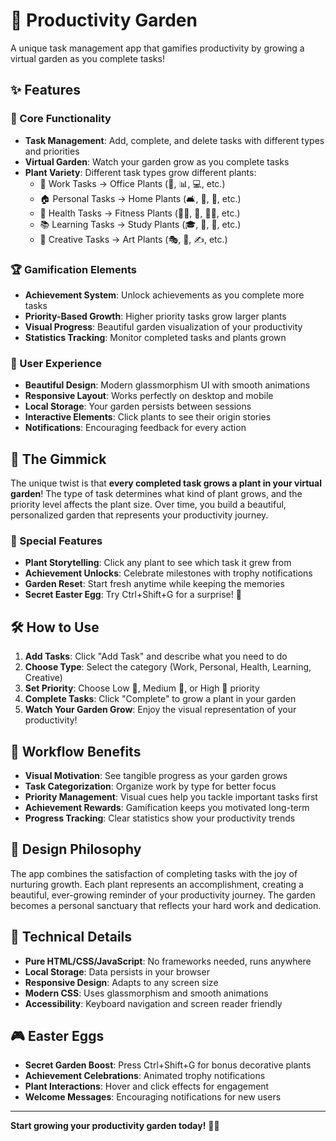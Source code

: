 # 🌱 Productivity Garden

A unique task management app that gamifies productivity by growing a virtual garden as you complete tasks!

## ✨ Features

### 🎯 Core Functionality
- **Task Management**: Add, complete, and delete tasks with different types and priorities
- **Virtual Garden**: Watch your garden grow as you complete tasks
- **Plant Variety**: Different task types grow different plants:
  - 🏢 Work Tasks → Office Plants (💼, 📊, 💻, etc.)
  - 🏠 Personal Tasks → Home Plants (🛋️, 🧹, 🍳, etc.)
  - 💪 Health Tasks → Fitness Plants (🏃‍♂️, 🥗, 🧘‍♀️, etc.)
  - 📚 Learning Tasks → Study Plants (🎓, 🧠, 📝, etc.)
  - 🎨 Creative Tasks → Art Plants (🎭, 🎵, ✍️, etc.)

### 🏆 Gamification Elements
- **Achievement System**: Unlock achievements as you complete more tasks
- **Priority-Based Growth**: Higher priority tasks grow larger plants
- **Visual Progress**: Beautiful garden visualization of your productivity
- **Statistics Tracking**: Monitor completed tasks and plants grown

### 🎨 User Experience
- **Beautiful Design**: Modern glassmorphism UI with smooth animations
- **Responsive Layout**: Works perfectly on desktop and mobile
- **Local Storage**: Your garden persists between sessions
- **Interactive Elements**: Click plants to see their origin stories
- **Notifications**: Encouraging feedback for every action

## 🚀 The Gimmick

The unique twist is that **every completed task grows a plant in your virtual garden**! The type of task determines what kind of plant grows, and the priority level affects the plant size. Over time, you build a beautiful, personalized garden that represents your productivity journey.

### 🌟 Special Features
- **Plant Storytelling**: Click any plant to see which task it grew from
- **Achievement Unlocks**: Celebrate milestones with trophy notifications
- **Garden Reset**: Start fresh anytime while keeping the memories
- **Secret Easter Egg**: Try Ctrl+Shift+G for a surprise! 🎉

## 🛠️ How to Use

1. **Add Tasks**: Click "Add Task" and describe what you need to do
2. **Choose Type**: Select the category (Work, Personal, Health, Learning, Creative)
3. **Set Priority**: Choose Low 🌱, Medium 🌿, or High 🌳 priority
4. **Complete Tasks**: Click "Complete" to grow a plant in your garden
5. **Watch Your Garden Grow**: Enjoy the visual representation of your productivity!

## 🎯 Workflow Benefits

- **Visual Motivation**: See tangible progress as your garden grows
- **Task Categorization**: Organize work by type for better focus
- **Priority Management**: Visual cues help you tackle important tasks first
- **Achievement Rewards**: Gamification keeps you motivated long-term
- **Progress Tracking**: Clear statistics show your productivity trends

## 🌈 Design Philosophy

The app combines the satisfaction of completing tasks with the joy of nurturing growth. Each plant represents an accomplishment, creating a beautiful, ever-growing reminder of your productivity journey. The garden becomes a personal sanctuary that reflects your hard work and dedication.

## 🔧 Technical Details

- **Pure HTML/CSS/JavaScript**: No frameworks needed, runs anywhere
- **Local Storage**: Data persists in your browser
- **Responsive Design**: Adapts to any screen size
- **Modern CSS**: Uses glassmorphism and smooth animations
- **Accessibility**: Keyboard navigation and screen reader friendly

## 🎮 Easter Eggs

- **Secret Garden Boost**: Press Ctrl+Shift+G for bonus decorative plants
- **Achievement Celebrations**: Animated trophy notifications
- **Plant Interactions**: Hover and click effects for engagement
- **Welcome Messages**: Encouraging notifications for new users

---

**Start growing your productivity garden today!** 🌱✨
